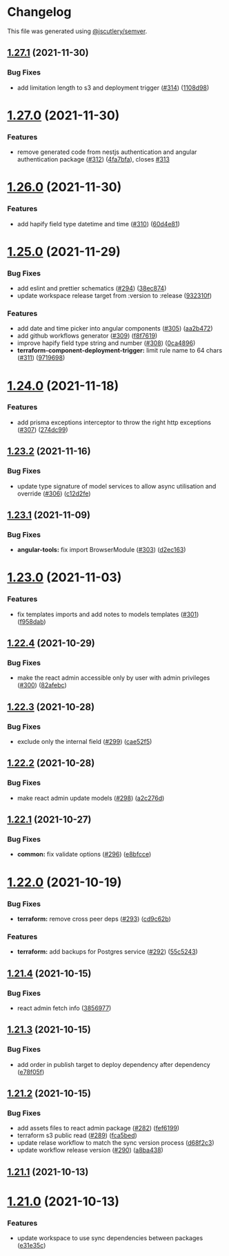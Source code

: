 # Changelog

This file was generated using [@jscutlery/semver](https://github.com/jscutlery/semver).

## [1.27.1](https://github.com/tractr/stack/compare/v1.27.0...v1.27.1) (2021-11-30)


### Bug Fixes

* add limitation length to s3 and deployment trigger ([#314](https://github.com/tractr/stack/issues/314)) ([1108d98](https://github.com/tractr/stack/commit/1108d98eb91796c166bff41d3d2722e704db45c9))



# [1.27.0](https://github.com/tractr/stack/compare/v1.26.0...v1.27.0) (2021-11-30)


### Features

* remove generated code from nestjs authentication and angular authentication package ([#312](https://github.com/tractr/stack/issues/312)) ([4fa7bfa](https://github.com/tractr/stack/commit/4fa7bfa536d1accb483fa8b83f93c9395de5e1e0)), closes [#313](https://github.com/tractr/stack/issues/313)



# [1.26.0](https://github.com/tractr/stack/compare/v1.25.0...v1.26.0) (2021-11-30)


### Features

* add hapify field type datetime and time ([#310](https://github.com/tractr/stack/issues/310)) ([60d4e81](https://github.com/tractr/stack/commit/60d4e819d42d65011d235596f43979d80c8c885e))



# [1.25.0](https://github.com/tractr/stack/compare/v1.24.0...v1.25.0) (2021-11-29)


### Bug Fixes

* add eslint and prettier schematics ([#294](https://github.com/tractr/stack/issues/294)) ([38ec874](https://github.com/tractr/stack/commit/38ec8749579d829b4e07d880624de65c99f1b0e7))
* update workspace release target from :version to :release ([932310f](https://github.com/tractr/stack/commit/932310f1a6350f70a00ed98c6ad1b1605d43a945))


### Features

* add date and time picker into angular components ([#305](https://github.com/tractr/stack/issues/305)) ([aa2b472](https://github.com/tractr/stack/commit/aa2b472627393e331b138c8d8d50e7d95095e999))
* add github workflows generator ([#309](https://github.com/tractr/stack/issues/309)) ([f8f7619](https://github.com/tractr/stack/commit/f8f7619ef08520f5b6ddc293900548cda9e0bb90))
* improve hapify field type string and number ([#308](https://github.com/tractr/stack/issues/308)) ([0ca4896](https://github.com/tractr/stack/commit/0ca48962ae4be440a76f8b77df1a63a68b51311b))
* **terraform-component-deployment-trigger:** limit rule name to 64 chars ([#311](https://github.com/tractr/stack/issues/311)) ([9719698](https://github.com/tractr/stack/commit/97196984c7b9c3a8b4f0f1f373e159aa790c67ea))



# [1.24.0](https://github.com/tractr/stack/compare/v1.23.2...v1.24.0) (2021-11-18)


### Features

* add prisma exceptions interceptor to throw the right http exceptions ([#307](https://github.com/tractr/stack/issues/307)) ([274dc99](https://github.com/tractr/stack/commit/274dc993660c1cef001eb7fa139a39ec10c7453c))



## [1.23.2](https://github.com/tractr/stack/compare/v1.23.1...v1.23.2) (2021-11-16)


### Bug Fixes

* update type signature of model services to allow async utilisation and override ([#306](https://github.com/tractr/stack/issues/306)) ([c12d2fe](https://github.com/tractr/stack/commit/c12d2fe217b9f0041777a986121dfdc2258bfebf))



## [1.23.1](https://github.com/tractr/stack/compare/v1.23.0...v1.23.1) (2021-11-09)


### Bug Fixes

* **angular-tools:** fix import BrowserModule ([#303](https://github.com/tractr/stack/issues/303)) ([d2ec163](https://github.com/tractr/stack/commit/d2ec1635f4b8d2ad3917defc2e14bf92ae533ec8))



# [1.23.0](https://github.com/tractr/stack/compare/v1.22.4...v1.23.0) (2021-11-03)


### Features

* fix templates imports and add notes to models templates ([#301](https://github.com/tractr/stack/issues/301)) ([f958dab](https://github.com/tractr/stack/commit/f958dabd49f164b493c2783883a8d52207d46068))



## [1.22.4](https://github.com/tractr/stack/compare/v1.22.3...v1.22.4) (2021-10-29)


### Bug Fixes

* make the react admin accessible only by user with admin privileges ([#300](https://github.com/tractr/stack/issues/300)) ([82afebc](https://github.com/tractr/stack/commit/82afebc421fd8bc76e6bae24a86937ab277fea07))



## [1.22.3](https://github.com/tractr/stack/compare/v1.22.2...v1.22.3) (2021-10-28)


### Bug Fixes

* exclude only the internal field ([#299](https://github.com/tractr/stack/issues/299)) ([cae52f5](https://github.com/tractr/stack/commit/cae52f50305cf7d65775fdc75c1d7de9e6ba3246))



## [1.22.2](https://github.com/tractr/stack/compare/v1.22.1...v1.22.2) (2021-10-28)


### Bug Fixes

* make react admin update models ([#298](https://github.com/tractr/stack/issues/298)) ([a2c276d](https://github.com/tractr/stack/commit/a2c276dd2f79560b9a630b9933f13da3fc4e448e))



## [1.22.1](https://github.com/tractr/stack/compare/v1.22.0...v1.22.1) (2021-10-27)


### Bug Fixes

* **common:** fix validate options ([#296](https://github.com/tractr/stack/issues/296)) ([e8bfcce](https://github.com/tractr/stack/commit/e8bfccea46fb12d4baee6d7a346c108cf8566880))



# [1.22.0](https://github.com/tractr/stack/compare/v1.21.4...v1.22.0) (2021-10-19)


### Bug Fixes

* **terraform:** remove cross peer deps ([#293](https://github.com/tractr/stack/issues/293)) ([cd9c62b](https://github.com/tractr/stack/commit/cd9c62bbf06ff3ec43b8d3f16a4a9b04f5be90f8))


### Features

* **terraform:** add backups for Postgres service ([#292](https://github.com/tractr/stack/issues/292)) ([55c5243](https://github.com/tractr/stack/commit/55c5243fa4efa39d67aed81341042a7163bd7568))



## [1.21.4](https://github.com/tractr/stack/compare/v1.21.3...v1.21.4) (2021-10-15)


### Bug Fixes

* react admin fetch info ([3856977](https://github.com/tractr/stack/commit/3856977d1418c06e1288146305175ab415d8cbf2))



## [1.21.3](https://github.com/tractr/stack/compare/v1.21.2...v1.21.3) (2021-10-15)


### Bug Fixes

* add order in publish target to deploy dependency after dependency ([e78f05f](https://github.com/tractr/stack/commit/e78f05fe38aa04b804cc7fd56bcc38a5158047a6))



## [1.21.2](https://github.com/tractr/stack/compare/v1.21.1...v1.21.2) (2021-10-15)


### Bug Fixes

* add assets files to react admin package ([#282](https://github.com/tractr/stack/issues/282)) ([fef6199](https://github.com/tractr/stack/commit/fef619986284408834f8579c5272088fd19a6254))
* terraform s3 public read ([#289](https://github.com/tractr/stack/issues/289)) ([fca5bed](https://github.com/tractr/stack/commit/fca5bed8cb7987e87a83e2bdeee32eb291d66262))
* update relase workflow to match the sync version process ([d68f2c3](https://github.com/tractr/stack/commit/d68f2c379d3cbe24812e83a908ee847a897f8c05))
* update workflow release version ([#290](https://github.com/tractr/stack/issues/290)) ([a8ba438](https://github.com/tractr/stack/commit/a8ba438395100073b9bf0fb1e101cf50202cfc6c))



## [1.21.1](https://github.com/tractr/stack/compare/v1.21.0...v1.21.1) (2021-10-13)



# [1.21.0](https://github.com/tractr/stack/compare/v1.20.1...v1.21.0) (2021-10-13)


### Features

* update workspace to use sync dependencies between packages ([e31e35c](https://github.com/tractr/stack/commit/e31e35cc475ecd24ed625965a1dfd97514063ffb))
